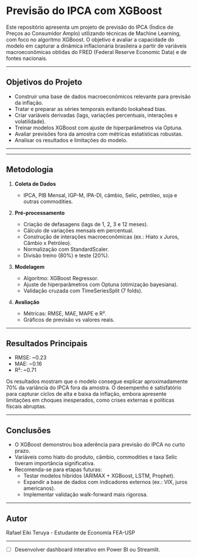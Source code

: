 # Previsão do IPCA com XGBoost

Este repositório apresenta um projeto de previsão do IPCA (Índice de Preços ao Consumidor Amplo) utilizando técnicas de Machine Learning, com foco no algoritmo XGBoost. O objetivo é avaliar a capacidade do modelo em capturar a dinâmica inflacionária brasileira a partir de variáveis macroeconômicas obtidas do FRED (Federal Reserve Economic Data) e de fontes nacionais.

---

## Objetivos do Projeto
- Construir uma base de dados macroeconômicos relevante para previsão da inflação.
- Tratar e preparar as séries temporais evitando lookahead bias.
- Criar variáveis derivadas (lags, variações percentuais, interações e volatilidade).
- Treinar modelos XGBoost com ajuste de hiperparâmetros via Optuna.
- Avaliar previsões fora da amostra com métricas estatísticas robustas.
- Analisar os resultados e limitações do modelo.

---


---

## Metodologia
1. **Coleta de Dados**  
   - IPCA, PIB Mensal, IGP-M, IPA-DI, câmbio, Selic, petróleo, soja e outras commodities.  

2. **Pré-processamento**  
   - Criação de defasagens (lags de 1, 2, 3 e 12 meses).  
   - Cálculo de variações mensais em percentual.  
   - Construção de interações macroeconômicas (ex.: Hiato x Juros, Câmbio x Petróleo).  
   - Normalização com StandardScaler.  
   - Divisão treino (80%) e teste (20%).  

3. **Modelagem**  
   - Algoritmo: XGBoost Regressor.  
   - Ajuste de hiperparâmetros com Optuna (otimização bayesiana).  
   - Validação cruzada com TimeSeriesSplit (7 folds).  

4. **Avaliação**  
   - Métricas: RMSE, MAE, MAPE e R².  
   - Gráficos de previsão vs valores reais.  

---

## Resultados Principais
- RMSE: ~0.23  
- MAE: ~0.16  
- R²: ~0.71  

Os resultados mostram que o modelo consegue explicar aproximadamente 70% da variância do IPCA fora da amostra. O desempenho é satisfatório para capturar ciclos de alta e baixa da inflação, embora apresente limitações em choques inesperados, como crises externas e políticas fiscais abruptas.

---

## Conclusões
- O XGBoost demonstrou boa aderência para previsão do IPCA no curto prazo.  
- Variáveis como hiato do produto, câmbio, commodities e taxa Selic tiveram importância significativa.  
- Recomenda-se para etapas futuras:  
  - Testar modelos híbridos (ARIMAX + XGBoost, LSTM, Prophet).  
  - Expandir a base de dados com indicadores externos (ex.: VIX, juros americanos).  
  - Implementar validação walk-forward mais rigorosa.  

---

## Autor
Rafael Eiki Teruya - Estudante de Economia FEA-USP

---

 
- [ ] Desenvolver dashboard interativo em Power BI ou Streamlit.  

